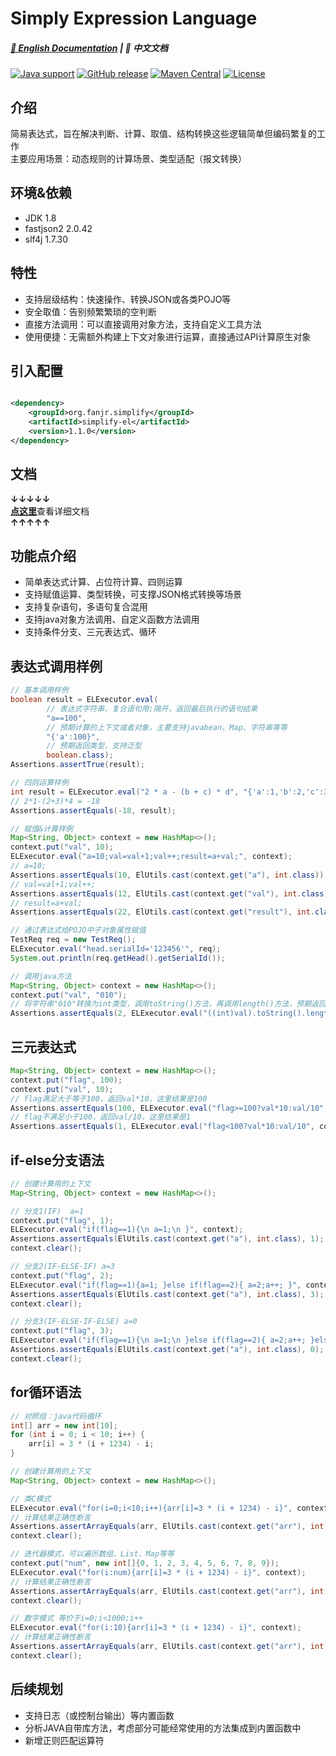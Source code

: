 # Simply Expression Language

##### [📖 English Documentation](README_en.md) | 📖 中文文档

[![Java support](https://img.shields.io/badge/Java-8+-green?logo=java&logoColor=white)](https://openjdk.java.net/)
[![GitHub release](https://img.shields.io/github/release/FanJiaRui/Simply-Expression-Language)](https://github.com/FanJiaRui/Simply-Expression-Language/releases)
[![Maven Central](https://img.shields.io/maven-central/v/org.fanjr.simplify/simplify-el?logo=apache-maven&logoColor=white)](https://search.maven.org/artifact/org.fanjr.simplify/simplify-el)
[![License](https://img.shields.io/github/license/FanJiaRui/Simply-Expression-Language?color=4D7A97&logo=apache)](https://www.apache.org/licenses/LICENSE-2.0.html)

## 介绍

简易表达式，旨在解决判断、计算、取值、结构转换这些逻辑简单但编码繁复的工作<br>
主要应用场景：动态规则的计算场景、类型适配（报文转换）

## 环境&依赖

* JDK 1.8
* fastjson2 2.0.42
* slf4j 1.7.30

## 特性

- 支持层级结构：快速操作、转换JSON或各类POJO等</br>
- 安全取值：告别频繁繁琐的空判断</br>
- 直接方法调用：可以直接调用对象方法，支持自定义工具方法</br>
- 使用便捷：无需额外构建上下文对象进行运算，直接通过API计算原生对象</br>

## 引入配置

```xml

<dependency>
    <groupId>org.fanjr.simplify</groupId>
    <artifactId>simplify-el</artifactId>
    <version>1.1.0</version>
</dependency>
```

## 文档
**↓↓↓↓↓**<br>
[**点这里**](docs/document.md)查看详细文档<br>
**↑↑↑↑↑**

## 功能点介绍

- 简单表达式计算、占位符计算、四则运算
- 支持赋值运算、类型转换，可支撑JSON格式转换等场景
- 支持复杂语句，多语句复合混用
- 支持java对象方法调用、自定义函数方法调用
- 支持条件分支、三元表达式、循环

## 表达式调用样例
``` java
// 基本调用样例
boolean result = ELExecutor.eval(
        // 表达式字符串，复合语句用;隔开，返回最后执行的语句结果
        "a==100",
        // 预期计算的上下文或者对象，主要支持javabean、Map、字符串等等
        "{'a':100}",
        // 预期返回类型，支持泛型
        boolean.class);
Assertions.assertTrue(result);

// 四则运算样例
int result = ELExecutor.eval("2 * a - (b + c) * d", "{'a':1,'b':2,'c':3,'d':4}", int.class);
// 2*1-(2+3)*4 = -18
Assertions.assertEquals(-18, result);

// 赋值&计算样例
Map<String, Object> context = new HashMap<>();
context.put("val", 10);
ELExecutor.eval("a=10;val=val+1;val++;result=a+val;", context);
// a=10;
Assertions.assertEquals(10, ElUtils.cast(context.get("a"), int.class));
// val=val+1;val++;
Assertions.assertEquals(12, ElUtils.cast(context.get("val"), int.class));
// result=a+val;
Assertions.assertEquals(22, ElUtils.cast(context.get("result"), int.class));

// 通过表达式给POJO中子对象属性赋值
TestReq req = new TestReq();
ELExecutor.eval("head.serialId='123456'", req);
System.out.println(req.getHead().getSerialId());

// 调用java方法
Map<String, Object> context = new HashMap<>();
context.put("val", "010");
// 将字符串"010"转换为int类型，调用toString()方法，再调用length()方法，预期返回值为2
Assertions.assertEquals(2, ELExecutor.eval("((int)val).toString().length()", context, int.class));

```

## 三元表达式

``` java
Map<String, Object> context = new HashMap<>();
context.put("flag", 100);
context.put("val", 10);
// flag满足大于等于100，返回val*10，这里结果是100
Assertions.assertEquals(100, ELExecutor.eval("flag>=100?val*10:val/10", context, int.class));
// flag不满足小于100，返回val/10，这里结果是1
Assertions.assertEquals(1, ELExecutor.eval("flag<100?val*10:val/10", context, int.class));
```

## if-else分支语法

``` java
// 创建计算用的上下文
Map<String, Object> context = new HashMap<>();

// 分支1(IF)  a=1
context.put("flag", 1);
ELExecutor.eval("if(flag==1){\n a=1;\n }", context);
Assertions.assertEquals(ElUtils.cast(context.get("a"), int.class), 1);
context.clear();

// 分支2(IF-ELSE-IF) a=3
context.put("flag", 2);
ELExecutor.eval("if(flag==1){a=1; }else if(flag==2){ a=2;a++; }", context);
Assertions.assertEquals(ElUtils.cast(context.get("a"), int.class), 3);
context.clear();

// 分支3(IF-ELSE-IF-ELSE) a=0
context.put("flag", 3);
ELExecutor.eval("if(flag==1){\n a=1;\n }else if(flag==2){ a=2;a++; }else{ a=0; }", context);
Assertions.assertEquals(ElUtils.cast(context.get("a"), int.class), 0);
context.clear();
```

## for循环语法

``` java
// 对照组：java代码循环
int[] arr = new int[10];
for (int i = 0; i < 10; i++) {
    arr[i] = 3 * (i + 1234) - i;
}

// 创建计算用的上下文
Map<String, Object> context = new HashMap<>();

// 类C模式
ELExecutor.eval("for(i=0;i<10;i++){arr[i]=3 * (i + 1234) - i}", context);
// 计算结果正确性断言
Assertions.assertArrayEquals(arr, ElUtils.cast(context.get("arr"), int[].class));
context.clear();

// 迭代器模式，可以遍历数组、List、Map等等
context.put("num", new int[]{0, 1, 2, 3, 4, 5, 6, 7, 8, 9});
ELExecutor.eval("for(i:num){arr[i]=3 * (i + 1234) - i}", context);
// 计算结果正确性断言
Assertions.assertArrayEquals(arr, ElUtils.cast(context.get("arr"), int[].class));
context.clear();

// 数字模式 等价于i=0;i<1000;i++
ELExecutor.eval("for(i:10){arr[i]=3 * (i + 1234) - i}", context);
// 计算结果正确性断言
Assertions.assertArrayEquals(arr, ElUtils.cast(context.get("arr"), int[].class));
context.clear();
```

## 后续规划

- 支持日志（或控制台输出）等内置函数
- 分析JAVA自带库方法，考虑部分可能经常使用的方法集成到内置函数中
- 新增正则匹配运算符